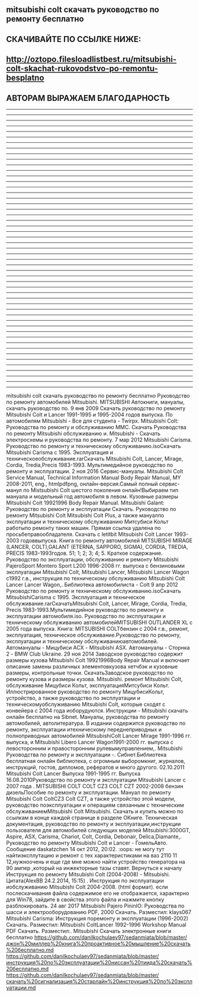 mitsubishi colt скачать руководство по ремонту бесплатно
--------------------------------------------------
СКАЧИВАЙТЕ ПО ССЫЛКЕ НИЖЕ:
--------------------------------------------------
http://oztopo.filesloadlistbest.ru/mitsubishi-colt-skachat-rukovodstvo-po-remontu-besplatno
--------------------------------------------------
АВТОРАМ ВЫРАЖАЕМ БЛАГОДАРНОСТЬ
--------------------------------------------------
--------------------------------------------------
--------------------------------------------------
--------------------------------------------------
--------------------------------------------------
--------------------------------------------------
--------------------------------------------------
--------------------------------------------------
--------------------------------------------------
--------------------------------------------------
--------------------------------------------------
--------------------------------------------------
--------------------------------------------------
--------------------------------------------------
--------------------------------------------------
--------------------------------------------------
--------------------------------------------------
--------------------------------------------------
--------------------------------------------------
--------------------------------------------------
--------------------------------------------------
--------------------------------------------------
--------------------------------------------------
--------------------------------------------------
--------------------------------------------------
--------------------------------------------------
--------------------------------------------------
--------------------------------------------------
--------------------------------------------------
--------------------------------------------------
--------------------------------------------------
--------------------------------------------------
--------------------------------------------------
--------------------------------------------------
--------------------------------------------------
--------------------------------------------------
--------------------------------------------------
--------------------------------------------------
--------------------------------------------------
--------------------------------------------------
--------------------------------------------------
--------------------------------------------------
--------------------------------------------------
--------------------------------------------------
--------------------------------------------------
--------------------------------------------------
--------------------------------------------------
--------------------------------------------------
--------------------------------------------------
--------------------------------------------------
--------------------------------------------------
--------------------------------------------------
mitsubishi colt скачать руководство по ремонту бесплатно Руководство по ремонту автомобилей Mitsubishi. MITSUBISHI  Автокниги, мануалы, скачать руководство по. 9 янв 2009  Скачать руководство по ремонту Mitsubishi Colt и Lancer 1991-1995 и 1995-2004 годов выпуска. По автомобилям Mitsubishi - Все для студента - Twirpx. Mitsubishi Colt: Руководства по ремонту и обслуживанию  MMC. Скачать Руководства по ремонту Mitsubishi обслуживанию и. Mitsubishi - Скачать электросхемы и руководства по ремонту. 7 мар 2012  Mitsubishi Carisma. Руководство по ремонту и техническому обслуживанию.isoСкачать Mitsubishi Carisma с 1995. Эксплуатация и техническоеобслуживание.rarСкачать Mitsubishi Colt, Lancer, Mirage, Cordia, Tredia,Precis 1983-1993. Мультимедийное руководство по ремонту и эксплуатации. 2 ноя 2016  Сервис-мануалы. Mitsubishi Colt Service Manual, Technical Information Manual Body Repair Manual, MY 2008-2011, eng., htmlpdfpng, онлайн-версия.Самый полный сервис-манул по Mistsubishi Colt шестого поколения онлайн!Выбираем тип мануала и модельный год автомобиля в левом. Кузовные размеры Mitsubishi Colt 19921996 Body Repair Manual. Mitsubishi Galant: Руководство по ремонту и эксплуатации Скачать. Руководство по ремонту Mitsubishi Colt  Mitsubishi Colt Plus, а также мануалпо эксплуатации и техническому обслуживанию Митсубиси Кольт  работыпо ремонту таких машин. Прямая ссылка удалена по просьбеправообладателя. Скачать c letitbit Mitsubishi Colt  Lancer 1993-2003 годоввыпуска. Книга по ремонту автомобилей MITSUBISHI MIRAGE (LANCER, COLT),GALANT (ETERNA, SAPPORO, SIGMA), CORDIA, TREDIA, PRECIS 1983-1993годов. 51; 1; 2; 3; 4; 5. Краткое содержание. Руководство по эксплуатации, обслуживанию и ремонту Mitsubishi PajeroSport  Montero Sport  L200 1996-2008 гг. выпуска с бензиновыми эксплуатации Mitsubishi Colt, Mitsubishi Lancer, Mitsubishi Lancer Wagon c1992 г.в., инструкция по техническому обслуживанию Mitsubishi Colt  Lancer Lancer Wagon,. Библиотека автомобилиста - Colt
9 апр 2012  Руководство по ремонту и техническому обслуживанию.isoСкачать MitsubishiCarisma с 1995. Эксплуатация и техническое обслуживание.rarСкачатьMitsubishi Colt, Lancer, Mirage, Cordia, Tredia, Precis 1983-1993.Мультимедийное руководство по ремонту и эксплуатации автомобиля.iso. Руководство по эксплуатации и техническому обслуживанию автомобилейMITSUBISHI OUTLANDER XL с 2005 года выпуска. Книга: MITSUBISHI COLTбензин с 2004 г.в., ремонт, эксплуатация, техническое обслуживание.Руководство по ремонту, эксплуатации и техническому обслуживаниюавтомобилей. Автомануалы - Мицубиси АСХ - Mitsubishi ASX. Автомануалы - Сторнка 2 - BMW Club Ukraine. 29 ноя 2014  Заводское руководство содержит размеры кузова Mitsubishi Colt 19921996Body Repair Manual и включает описание замены различных элементовкузова хетчбэк и кузовные размеры, контрольные точки.  СкачатьЗаводское руководство по ремонту кузова и размеры кузова. Mitsubishi. ремонт Mitsubishi Colt, обслуживание Мицубиси Кольт, эксплуатацияМитсубиси Кольт. Иллюстрированное руководство по ремонту МицубисиКольт, устройство, а также руководство по эксплуатации и техническомуобслуживанию Mitsubishi Colt, которые сходят с конвейера с 2004 года иоборудуются. Инструкции - Mitsubishi скачать онлайн бесплатно на Sibnet. Мануалы, руководства по ремонту автомобилей, автолитература. В издании содержится руководство по ремонту, эксплуатации итехническому переднеприводных и полноприводных автомобилей MitsubishiColt  Lancer  Mirage 1991-1996 гг. выпуска, и Mitsubishi Libero  Lancer Wagon1991-2000 гг. выпуска с левосторонним и правосторонним рулевымуправлением,. Mitsubishi Руководства по ремонту и эксплуатации -. Сибнет.Библиотека  бесплатная онлайн библиотека, с огромным выборомкниг, журналов, инструкций, гостов, дипломов, рефератов и много другого. 02.10.2011 Mitsubishi Colt Lancer Выпуска 1991-1995 гг. Выпуска  16.08.2010Руководство по ремонту и эксплуатации Mitsubishi Lancer с 2007 года . MITSUBISHI COLT  COLT CZ3  COLT CZT 2002-2008 бензин  дизельПособие по ремонту и эксплуатации. Мануал по ремонту Mitsubishi Colt  ColtCZ3  Colt CZT, а также устройство этой модели, руководство поэксплуатации и операциям связанным с техническим обслуживаниемMitsubishi Colt  Mitsubishi. Скачать и купить можно по ссылкам в конце каждой странице в разделе ОКниге. Техническая документация, руководство по ремонту и эксплуатации,инструкции пользователя для автомобилей следующих моделей Mitsubishi:3000GT, Aspire, ASX, Carisma, Chariot, Colt, Cordia, Debonair, Delica,Diamante,. Руководство по ремонту Mitsubishi Colt и Lancer  - ГомельАвто. Сообщение daskatzchen  14 окт 2012, 20:02. :oops: не могу тут найтиэксплутацию и ремонт с тех характеристиками на ваз 2110 11 12,нужноочень и еще где мне можно найти устройство генератора на 90 ампер ,который на инжекторные тазы ставят. Вернуться к началу
Инструкция по ремонту Mitsubishi Colt (2004-2008) - Mitsubishi. Цитата(AlexBB  24.2.2014, 15:15) . Инструкция по эксплуатации иобслуживанию Mitsubishi Colt 2004-2008. (html формат). если послескачивания файла содержимое его не отображается, характерно для Win78, зайдите в свойства этого файла и нажмите кнопку разблокировать. 24 авг 2017  Mitsubishi Pajero PininIO: Руководства по шасси и электрооборудованию PDF, 2000 Скачать. Разместил: klays067  Mitsubishi Carisma: Инструкция поремонту и эксплуатации (1996-2002) Скачать. Разместил:  Mitsubishi ColtLancer 1992-1996 Workshop Manual PDF Скачать. Разместил:. Mitsubishi  Скачать электронные книги бесплатно
https://github.com/danilkochulaev97/sedanmiata/blob/master/джон%20миллер%20книга%20проактивное%20мышление%20скачать%20бесплатно.md
https://github.com/danilkochulaev97/sedanmiata/blob/master/инструкция%20по%20эксплуатации%20ниссан%20тиида%20скачать%20бесплатно.md
https://github.com/danilkochulaev97/sedanmiata/blob/master/скачать%20сигнализация%20старлайн%20инструкция%20по%20эксплуатации.md